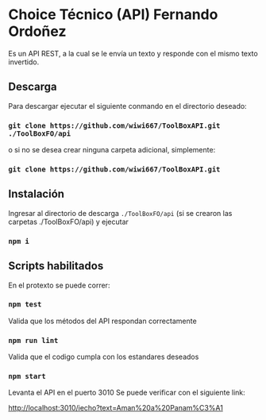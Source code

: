 # Choice Técnico (API) Fernando Ordoñez

Es un API REST, a la cual se le envía un texto y responde con el mismo texto invertido.


## Descarga
Para descargar ejecutar el siguiente conmando en el directorio deseado:

### `git clone https://github.com/wiwi667/ToolBoxAPI.git ./ToolBoxFO/api`

o si no se desea crear ninguna carpeta adicional, simplemente:
### `git clone https://github.com/wiwi667/ToolBoxAPI.git`


## Instalación
Ingresar al directorio de descarga `./ToolBoxFO/api` (si se crearon las carpetas ./ToolBoxFO/api) y ejecutar
### `npm i`


## Scripts habilitados
En el protexto se puede correr:

### `npm test`
Valida que los métodos del API respondan correctamente


### `npm run lint`
Valida que el codigo cumpla con los estandares deseados 

### `npm start`
Levanta el API en el puerto 3010
Se puede verificar con el siguiente link:

[http://localhost:3010/iecho?text=Aman%20a%20Panam%C3%A1](http://localhost:3010/iecho?text=Aman%20a%20Panam%C3%A1)
